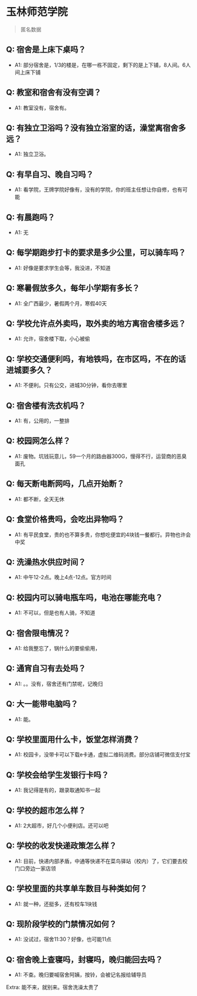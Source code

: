 # 玉林师范学院

> 匿名数据

## Q: 宿舍是上床下桌吗？

- A1: 部分宿舍是，1/3的楼是，在哪一栋不固定，剩下的是上下铺，8人间。6人间上床下铺

## Q: 教室和宿舍有没有空调？

- A1: 教室没有，宿舍有。

## Q: 有独立卫浴吗？没有独立浴室的话，澡堂离宿舍多远？

- A1: 独立卫浴。

## Q: 有早自习、晚自习吗？

- A1: 看学院，王牌学院好像有，没有的学院，你的班主任想让你自修，也有可能

## Q: 有晨跑吗？

- A1: 无

## Q: 每学期跑步打卡的要求是多少公里，可以骑车吗？

- A1: 好像是要求学生会等，我没进，不知道

## Q: 寒暑假放多久，每年小学期有多长？

- A1: 全广西最少，暑假两个月，寒假40天

## Q: 学校允许点外卖吗，取外卖的地方离宿舍楼多远？

- A1: 允许，宿舍楼下取，小心被偷

## Q: 学校交通便利吗，有地铁吗，在市区吗，不在的话进城要多久？

- A1: 不便利。只有公交，进城30分钟，看你去哪里

## Q: 宿舍楼有洗衣机吗？

- A1: 有，公用的，一整排

## Q: 校园网怎么样？

- A1: 废物。坑钱玩意儿，59一个月的路由器300G，慢得不行，运营商的恶臭面孔

## Q: 每天断电断网吗，几点开始断？

- A1: 都不断，全天无休

## Q: 食堂价格贵吗，会吃出异物吗？

- A1: 有平民食堂，贵的也不算多贵，你想吃便宜的4块钱一餐都行。异物也许会中奖

## Q: 洗澡热水供应时间？

- A1: 中午12-2点。晚上4点-12点。官方时间

## Q: 校园内可以骑电瓶车吗，电池在哪能充电？

- A1: 不可以，但是也有人骑，不知道

## Q: 宿舍限电情况？

- A1: 给我整忘了，锅什么的要偷偷用，

## Q: 通宵自习有去处吗？

- A1: 。。没有，宿舍还有门禁呢，记晚归

## Q: 大一能带电脑吗？

- A1: 能。

## Q: 学校里面用什么卡，饭堂怎样消费？

- A1: 校园卡，没带卡可以下载e卡通，虚拟二维码消费。部分店铺可微信支付宝

## Q: 学校会给学生发银行卡吗？

- A1: 我记得是有的，跟录取通知书一起

## Q: 学校的超市怎么样？

- A1: 2大超市，好几个小便利店。还可以吧

## Q: 学校的收发快递政策怎么样？

- A1: 目前，快递内部矛盾，中通等快递不在菜鸟驿站（校内）了，它们要去校门口旁边一家店领

## Q: 学校里面的共享单车数目与种类如何？

- A1: 就一种，还挺多，还有校车1块钱

## Q: 现阶段学校的门禁情况如何？

- A1: 没试过，宿舍11:30？好像，也可能11点

## Q: 宿舍晚上查寝吗，封寝吗，晚归能回去吗？

- A1: 不查。晚归要喊宿舍阿姨，按铃，会被记名报给辅导员

Extra: 能不来，就别来。宿舍洗澡太贵了